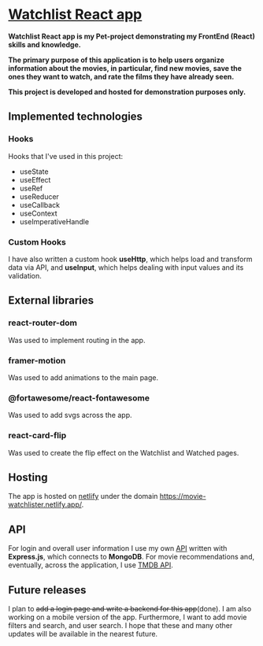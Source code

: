 # [Watchlist React app](https://movie-watchlister.netlify.app/)

**Watchlist React app is my Pet-project demonstrating my FrontEnd (React) skills and knowledge.**

**The primary purpose of this application is to help users organize information about the movies, in particular, find new movies, save the ones they want to watch, and rate the films they have already seen.**

**This project is developed and hosted for demonstration purposes only.**

## Implemented technologies

### Hooks

Hooks that I've used in this project:

- useState
- useEffect
- useRef
- useReducer
- useCallback
- useContext
- useImperativeHandle

### Custom Hooks

I have also written a custom hook **useHttp**, which helps load and transform data via API, and **useInput**, which helps dealing with input values and its validation.

## External libraries

### react-router-dom

Was used to implement routing in the app.

### framer-motion

Was used to add animations to the main page.

### @fortawesome/react-fontawesome

Was used to add svgs across the app.

### react-card-flip

Was used to create the flip effect on the Watchlist and Watched pages.

## Hosting

The app is hosted on [netlify](https://www.netlify.com/) under the domain https://movie-watchlister.netlify.app/.

## API

For login and overall user information I use my own [API](https://github.com/saniochky/watchlist-api) written with **Express.js**, which connects to **MongoDB**.
For movie recommendations and, eventually, across the application, I use [TMDB API](https://www.themoviedb.org/documentation/api).

## Future releases

I plan to ~~add a login page and write a backend for this app~~(done). I am also working on a mobile version of the app. Furthermore, I want to add movie filters and search, and user search. I hope that these and many other updates will be available in the nearest future.
